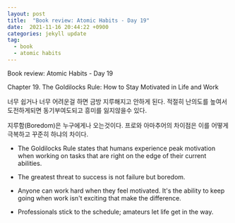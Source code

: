 ```yaml
---
layout: post
title:  "Book review: Atomic Habits - Day 19"
date:  2021-11-16 20:44:22 +0900 
categories: jekyll update
tag:
  - book
  - atomic habits
---
```


Book review: Atomic Habits - Day 19

Chapter 19. The Goldilocks Rule: How to Stay Motivated in Life and Work

너무 쉽거나 너무 어려운걸 하면 금방 지루해지고 안하게 된다. 적절히 난의도를 높여서 도전하게되면 동기부여도되고 흥미를 잃지않을수 있다.

지루함(Boredom)은 누구에게나 오는것이다. 프로와 아마추어의 차이점은 이를 어떻게 극복하고 꾸준히 하냐의 차이다.

* The Goldilocks Rule states that humans experience peak motivation when working on tasks that are right on the edge of their current abilities.

* The greatest threat to success is not failure but boredom.

* Anyone can work hard when they feel motivated. It's the ability to keep going when work isn't exciting that make the difference.

* Professionals stick to the schedule; amateurs let life get in the way.
